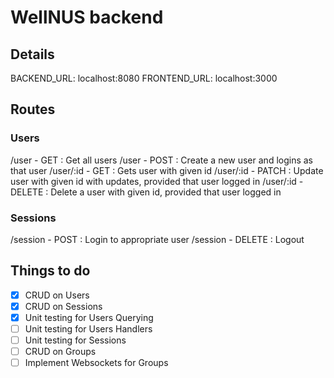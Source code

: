 # WellNUS backend

## Details
BACKEND_URL: localhost:8080
FRONTEND_URL: localhost:3000

## Routes
### Users
/user - GET
: Get all users
/user - POST
: Create a new user and logins as that user
/user/:id - GET
: Gets user with given id
/user/:id - PATCH
: Update user with given id with updates, provided that user logged in
/user/:id - DELETE
: Delete a user with given id, provided that user logged in

### Sessions
/session - POST
: Login to appropriate user
/session - DELETE
: Logout

## Things to do
- [x] CRUD on Users
- [x] CRUD on Sessions
- [x] Unit testing for Users Querying
- [ ] Unit testing for Users Handlers
- [ ] Unit testing for Sessions
- [ ] CRUD on Groups
- [ ] Implement Websockets for Groups
